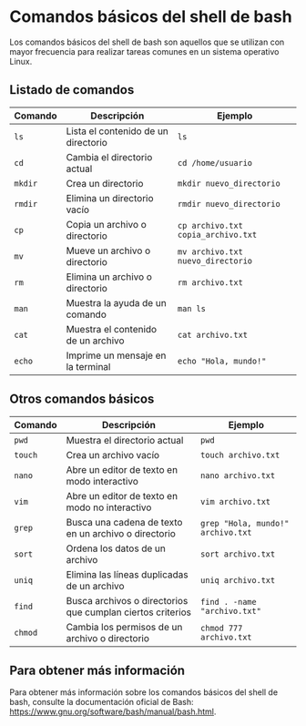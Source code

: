 # Comandos básicos del shell de bash

Los comandos básicos del shell de bash son aquellos que se utilizan con mayor frecuencia para realizar tareas comunes en un sistema operativo Linux.

## Listado de comandos

| Comando | Descripción | Ejemplo |
|---|---|---|
| `ls` | Lista el contenido de un directorio | `ls` |
| `cd` | Cambia el directorio actual | `cd /home/usuario` |
| `mkdir` | Crea un directorio | `mkdir nuevo_directorio` |
| `rmdir` | Elimina un directorio vacío | `rmdir nuevo_directorio` |
| `cp` | Copia un archivo o directorio | `cp archivo.txt copia_archivo.txt` |
| `mv` | Mueve un archivo o directorio | `mv archivo.txt nuevo_directorio` |
| `rm` | Elimina un archivo o directorio | `rm archivo.txt` |
| `man` | Muestra la ayuda de un comando | `man ls` |
| `cat` | Muestra el contenido de un archivo | `cat archivo.txt` |
| `echo` | Imprime un mensaje en la terminal | `echo "Hola, mundo!"` |

## Otros comandos básicos

| Comando | Descripción | Ejemplo |
|---|---|---|
| `pwd` | Muestra el directorio actual | `pwd` |
| `touch` | Crea un archivo vacío | `touch archivo.txt` |
| `nano` | Abre un editor de texto en modo interactivo | `nano archivo.txt` |
| `vim` | Abre un editor de texto en modo no interactivo | `vim archivo.txt` |
| `grep` | Busca una cadena de texto en un archivo o directorio | `grep "Hola, mundo!" archivo.txt` |
| `sort` | Ordena los datos de un archivo | `sort archivo.txt` |
| `uniq` | Elimina las líneas duplicadas de un archivo | `uniq archivo.txt` |
| `find` | Busca archivos o directorios que cumplan ciertos criterios | `find . -name "archivo.txt"` |
| `chmod` | Cambia los permisos de un archivo o directorio | `chmod 777 archivo.txt` |

## Para obtener más información

Para obtener más información sobre los comandos básicos del shell de bash, consulte la documentación oficial de Bash: https://www.gnu.org/software/bash/manual/bash.html.
